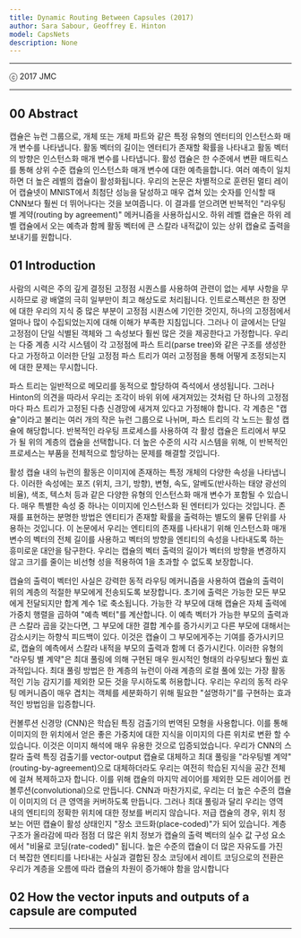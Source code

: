 ```yaml
---
title: Dynamic Routing Between Capsules (2017)
author: Sara Sabour, Geoffrey E. Hinton
model: CapsNets
description: None
---
```


---

ⓒ 2017 JMC

---

## 00 Abstract

캡슐은 뉴런 그룹으로, 개체 또는 개체 파트와 같은 특정 유형의 엔터티의 인스턴스화 매개 변수를 나타냅니다.
활동 벡터의 길이는 엔터티가 존재할 확률을 나타내고 활동 벡터의 방향은 인스턴스화 매개 변수를 나타냅니다.
활성 캡슐은 한 수준에서 변환 매트릭스를 통해 상위 수준 캡슐의 인스턴스화 매개 변수에 대한 예측을합니다.
여러 예측이 일치하면 더 높은 레벨의 캡슐이 활성화됩니다.
우리의 논문은 차별적으로 훈련된 멀티 레이어 캡슐넷이 MNIST에서 최첨단 성능을 달성하고 매우 겹쳐 있는 숫자를 인식할 때 CNN보다 훨씬 더 뛰어나다는 것을 보여줍니다.
이 결과를 얻으려면 반복적인 "라우팅 별 계약(routing by agreement)" 메커니즘을 사용하십시오.
하위 레벨 캡슐은 하위 레벨 캡슐에서 오는 예측과 함께 활동 벡터에 큰 스칼라 내적값이 있는 상위 캡슐로 출력을 보내기를 원합니다.

## 01 Introduction

사람의 시력은 주의 깊게 결정된 고정점 시퀀스를 사용하여 관련이 없는 세부 사항을 무시하므로 광 배열의 극히 일부만이 최고 해상도로 처리됩니다.
인트로스펙션은 한 장면에 대한 우리의 지식 중 많은 부분이 고정점 시퀀스에 기인한 것인지, 하나의 고정점에서 얼마나 많이 수집되었는지에 대해 이해가 부족한 지침입니다.
그러나 이 글에서는 단일 고정점이 단일 식별된 객체와 그 속성보다 훨씬 많은 것을 제공한다고 가정합니다.
우리는 다중 계층 시각 시스템이 각 고정점에 파스 트리(parse tree)와 같은 구조를 생성한다고 가정하고 이러한 단일 고정점 파스 트리가 여러 고정점을 통해 어떻게 조정되는지에 대한 문제는 무시합니다.

파스 트리는 일반적으로 메모리를 동적으로 할당하여 즉석에서 생성됩니다.
그러나 Hinton의 의견을 따라서 우리는 조각이 바위 위에 새겨져있는 것처럼 단 하나의 고정점마다 파스 트리가 고정된 다층 신경망에 새겨져 있다고 가정해야 합니다.
각 계층은 "캡슐"이라고 불리는 여러 개의 작은 뉴런 그룹으로 나뉘며, 파스 트리의 각 노드는 활성 캡슐에 해당합니다.
반복적인 라우팅 프로세스를 사용하여 각 활성 캡슐은 트리에서 부모가 될 위의 계층의 캡슐을 선택합니다.
더 높은 수준의 시각 시스템을 위해, 이 반복적인 프로세스는 부품을 전체적으로 할당하는 문제를 해결할 것입니다.

활성 캡슐 내의 뉴런의 활동은 이미지에 존재하는 특정 개체의 다양한 속성을 나타냅니다.
이러한 속성에는 포즈 (위치, 크기, 방향), 변형, 속도, 알베도(반사하는 태양 광선의 비율), 색조, 텍스처 등과 같은 다양한 유형의 인스턴스화 매개 변수가 포함될 수 있습니다.
매우 특별한 속성 중 하나는 이미지에 인스턴스화 된 엔터티가 있다는 것입니다.
존재를 표현하는 분명한 방법은 엔티티가 존재할 확률을 출력하는 별도의 물류 단위를 사용하는 것입니다.
이 논문에서 우리는 엔티티의 존재를 나타내기 위해 인스턴스화 매개 변수의 벡터의 전체 길이를 사용하고 벡터의 방향을 엔티티의 속성을 나타내도록 하는 흥미로운 대안을 탐구한다.
우리는 캡슐의 벡터 출력의 길이가 벡터의 방향을 변경하지 않고 크기를 줄이는 비선형 성을 적용하여 1을 초과할 수 없도록 보장합니다.

캡슐의 출력이 벡터인 사실은 강력한 동적 라우팅 메커니즘을 사용하여 캡슐의 출력이 위의 계층의 적절한 부모에게 전송되도록 보장합니다.
초기에 출력은 가능한 모든 부모에게 전달되지만 합계 계수 1로 축소됩니다.
가능한 각 부모에 대해 캡슐은 자체 출력에 가중치 행렬을 곱하여 "예측 벡터"를 계산합니다.
이 예측 벡터가 가능한 부모의 출력과 큰 스칼라 곱을 갖는다면, 그 부모에 대한 결합 계수를 증가시키고 다른 부모에 대해서는 감소시키는 하향식 피드백이 있다.
이것은 캡슐이 그 부모에게주는 기여를 증가시키므로, 캡슐의 예측에서 스칼라 내적을 부모의 출력과 함께 더 증가시킨다.
이러한 유형의 "라우팅 별 계약"은 최대 풀링에 의해 구현된 매우 원시적인 형태의 라우팅보다 훨씬 효과적입니다.
최대 풀링 방법은 한 계층의 뉴런이 아래 계층의 로컬 풀에 있는 가장 활동적인 기능 감지기를 제외한 모든 것을 무시하도록 허용합니다.
우리는 우리의 동적 라우팅 메커니즘이 매우 겹치는 객체를 세분화하기 위해 필요한 "설명하기"를 구현하는 효과적인 방법임을 입증합니다.

컨볼루션 신경망 (CNN)은 학습된 특징 검출기의 번역된 모형을 사용합니다.
이를 통해 이미지의 한 위치에서 얻은 좋은 가중치에 대한 지식을 이미지의 다른 위치로 변환 할 수 있습니다.
이것은 이미지 해석에 매우 유용한 것으로 입증되었습니다.
우리가 CNN의 스칼라 출력 특징 검출기를 vector-output 캡슐로 대체하고 최대 풀링을 "라우팅별 계약"(routing-by-agreement)으로 대체하더라도 우리는 여전히 학습된 지식을 공간 전체에 걸쳐 복제하고자 합니다.
이를 위해 캡슐의 마지막 레이어를 제외한 모든 레이어를 컨볼루션(convolutional)으로 만듭니다.
CNN과 마찬가지로, 우리는 더 높은 수준의 캡슐이 이미지의 더 큰 영역을 커버하도록 만듭니다.
그러나 최대 풀링과 달리 우리는 영역 내의 엔티티의 정확한 위치에 대한 정보를 버리지 않습니다.
저급 캡슐의 경우, 위치 정보는 어떤 캡슐이 활성 상태인지 "장소 코드화(place-coded)"가 되어 있습니다.
계층 구조가 올라감에 따라 점점 더 많은 위치 정보가 캡슐의 출력 벡터의 실수 값 구성 요소에서 "비율로 코딩(rate-coded)" 됩니다.
높은 수준의 캡슐이 더 많은 자유도를 가진 더 복잡한 엔티티를 나타내는 사실과 결합된 장소 코딩에서 레이트 코딩으로의 전환은 우리가 계층을 오름에 따라 캡슐의 차원이 증가해야 함을 암시합니다

## 02 How the vector inputs and outputs of a capsule are computed



























---
